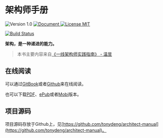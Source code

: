 # 架构师手册

<p>
    <img src="https://img.shields.io/badge/version-1.0-blue.svg?cacheSeconds=2592000"  alt="Version 1.0"/>
    <a href="https://tonydeng.github.io/architect-manual">
        <img alt="Document" src="https://img.shields.io/badge/documentation-yes-brightgreen.svg" />
    </a>
    <a href="https://github.com/tonydeng/architect-manual/blob/master/LICENSE">
        <img alt="License MIT" src="https://img.shields.io/badge/License-MIT-yellow.svg" />
    </a>
</p>
<p>
    <a href="https://travis-ci.org/tonydeng/architect-manual">
        <img alt="Build Status" src="https://travis-ci.org/tonydeng/architect-manual.svg?branch=master">
    </a>
</p>

**架构，是一种递进的能力。**

> 本书主要内容来自[《一线架构师实践指南》 - 温昱](https://book.douban.com/subject/4031899/)

## 在线阅读

可以通过[GitBook](https://tonydeng.gitbooks.io/architect-manual/)或者[Github](https://tonydeng.github.io/architect-manual)来在线阅读。

也可以下载[PDF](https://www.gitbook.com/download/pdf/book/tonydeng/architect-manual)、[ePub](https://www.gitbook.com/download/epub/book/tonydeng/architect-manual)或者[Mobi](https://www.gitbook.com/download/mobi/book/tonydeng/architect-manual)版本。

## 项目源码

项目源码存放于Github上，见[https://github.com/tonydeng/architect-manual](https://github.com/tonydeng/architect-manual)。
